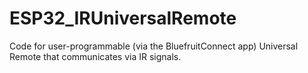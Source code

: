 # ESP32_IRUniversalRemote
Code for user-programmable (via the BluefruitConnect app) Universal Remote that communicates via IR signals.

